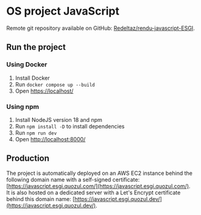 # OS project JavaScript

Remote git repository available on GitHub: [Redeltaz/rendu-javascript-ESGI](https://github.com/Redeltaz/rendu-javascript-ESGI).

## Run the project

### Using Docker
1. Install Docker
2. Run `docker compose up --build`
3. Open [https://localhost/](https://localhost/)

### Using npm
1. Install NodeJS version 18 and npm
2. Run `npm install -D` to install dependencies
3. Run `npm run dev`
4. Open [http://localhost:8000/](http://localhost:8000/)

## Production
The project is automatically deployed on an AWS EC2 instance behind the following domain name with a self-signed certificate: [https://javascript.esgi.quozul.com/](https://javascript.esgi.quozul.com/).  
It is also hosted on a dedicated server with a Let's Encrypt certificate behind this domain name: [https://javascript.esgi.quozul.dev/](https://javascript.esgi.quozul.dev/).
